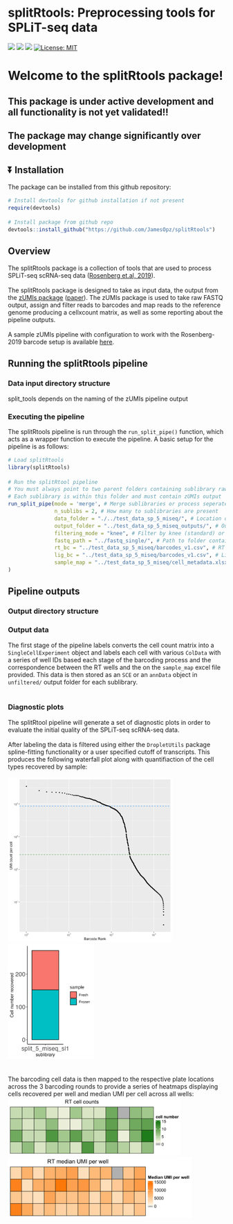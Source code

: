 splitRtools: Preprocessing tools for SPLiT-seq data
================

[![](https://img.shields.io/badge/lifecycle-experimental-orange.svg)](https://lifecycle.r-lib.org/articles/stages.html#experimental)
[![](https://img.shields.io/badge/devel%20version-0.0.1.1-blue.svg)](https://github.com/JamesOpz/splitRtools)
[![](https://img.shields.io/github/languages/code-size/JamesOpz/splitRtools.svg)](https://github.com/JamesOpz/splitRtools)
[![License:
MIT](https://img.shields.io/badge/license-MIT-blue.svg)](https://cran.r-project.org/web/licenses/MIT)

# Welcome to the splitRtools package!

## This package is under active development and all functionality is not yet validated!!

## The package may change significantly over development

## :arrow_double_down: Installation

The package can be installed from this github repository:

``` r
# Install devtools for github installation if not present
require(devtools)

# Install package from github repo
devtools::install_github("https://github.com/JamesOpz/splitRtools")
```

## Overview

The splitRtools package is a collection of tools that are used to
process SPLiT-seq scRNA-seq data ([Rosenberg et.al,
2019](https://www.science.org/doi/10.1126/science.aam8999?url_ver=Z39.88-2003&rfr_id=ori:rid:crossref.org&rfr_dat=cr_pub%20%200pubmed)).
</br> </br> The splitRtools package is designed to take as input data,
the output from the [zUMIs package](https://github.com/sdparekh/zUMIs)
([paper](https://academic.oup.com/gigascience/article/7/6/giy059/5005022?login=true)).
The zUMIs package is used to take raw FASTQ output, assign and filter
reads to barcodes and map reads to the reference genome producing a
cellxcount matrix, as well as some reporting about the pipeline outputs.
</br> </br> A sample zUMIs pipeline with configuration to work with the
Rosenberg-2019 barcode setup is available
[here](https://github.com/JamesOpz/split_seq_zUMIs_pipeline).

## Running the splitRtools pipeline

### Data input directory structure

split_tools depends on the naming of the zUMIs pipeline output

### Executing the pipeline

The splitRtools pipeline is run through the `run_split_pipe()` function,
which acts as a wrapper function to execute the pipeline. A basic setup
for the pipeline is as follows: </br>

``` r
# Load splitRtools
library(splitRtools)

# Run the splitRtool pipeline
# You must always point to two parent folders containing sublibrary raw FASTQ folders
# Each sublibrary is within this folder and must contain zUMIs output
run_split_pipe(mode = 'merge', # Merge sublibraries or process seperately
               n_sublibs = 2, # How many to sublibraries are present
               data_folder = "./../test_data_sp_5_miseq/", # Location of zUMIs data directory
               output_folder = "../test_data_sp_5_miseq_outputs/", # Output folder path
               filtering_mode = "knee", # Filter by knee (standard) or manual value (default 1000) transcripts
               fastq_path = "../fastq_single/", # Path to folder containing subibraru raw FastQ
               rt_bc = "../test_data_sp_5_miseq/barcodes_v1.csv", # RT barcode map
               lig_bc = "../test_data_sp_5_miseq/barcodes_v1.csv", # Ligation barcode map
               sample_map = "../test_data_sp_5_miseq/cell_metadata.xlsx" # RT plate layout file
)
```

## Pipeline outputs

### Output directory structure

### Output data

The first stage of the pipeline labels converts the cell count matrix
into a `SingleCellExperiment` object and labels each cell with various
`ColData` with a series of well IDs based each stage of the barcoding
process and the correspondence between the RT wells and the on the
`sample_map` excel file provided. This data is then stored as an `SCE`
or an `annData` object in `unfiltered/` output folder for each
sublibrary.</br> </br>

### Diagnostic plots

The splitRtool pipeline will generate a set of diagnostic plots in order
to evaluate the initial quality of the SPLiT-seq scRNA-seq data. </br>
</br> After labeling the data is filtered using either the
`DropletUtils` package spline-fitting functionality or a user specified
cutoff of transcripts. This produces the following waterfall plot along
with quantifiaction of the cell types recovered by sample: </br> </br>
<img src="data/3_umi_waterfall.png" width="380"><img src="data/cell_abundance_barplot.png" width="200">
</br>  
</br> The barcoding cell data is then mapped to the respective plate
locations across the 3 barcoding rounds to provide a series of heatmaps
displaying cells recovered per well and median UMI per cell across all
wells: </br>
<img src="data/rt_barcoding_layout.png" width="400"><img src="data/rt_umi_layout.png" width="425">
